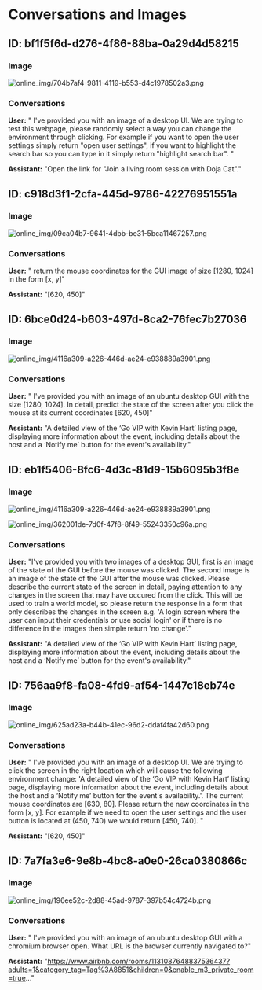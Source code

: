 # Conversations and Images

## ID: bf1f5f6d-d276-4f86-88ba-0a29d4d58215

### Image
![online_img/704b7af4-9811-4119-b553-d4c1978502a3.png](online_img/704b7af4-9811-4119-b553-d4c1978502a3.png)

### Conversations
**User:** "<ImageHere> I've provided you with an image of a desktop UI. We are trying to test this webpage, please randomly select a way you can change the environment through clicking.
For example if you want to open the user settings simply return "open user settings", if you want to highlight the search bar so you can type in it simply return "highlight search bar".
"

**Assistant:** "Open the link for "Join a living room session with Doja Cat"."

## ID: c918d3f1-2cfa-445d-9786-42276951551a

### Image
![online_img/09ca04b7-9641-4dbb-be31-5bca11467257.png](online_img/09ca04b7-9641-4dbb-be31-5bca11467257.png)

### Conversations
**User:** "<ImageHere> return the mouse coordinates for the GUI image of size [1280, 1024] in the form [x, y]"

**Assistant:** "[620, 450]"

## ID: 6bce0d24-b603-497d-8ca2-76fec7b27036

### Image
![online_img/4116a309-a226-446d-ae24-e938889a3901.png](online_img/4116a309-a226-446d-ae24-e938889a3901.png)

### Conversations
**User:** "<ImageHere> I've provided you with an image of an ubuntu desktop GUI with the size [1280, 1024]. In detail, predict the state of the screen after you click the mouse at its current coordinates [620, 450]"

**Assistant:** "A detailed view of the ‘Go VIP with Kevin Hart’ listing page, displaying more information about the event, including details about the host and a ‘Notify me’ button for the event's availability."

## ID: eb1f5406-8fc6-4d3c-81d9-15b6095b3f8e

### Image
![online_img/4116a309-a226-446d-ae24-e938889a3901.png](online_img/4116a309-a226-446d-ae24-e938889a3901.png)

![online_img/362001de-7d0f-47f8-8f49-55243350c96a.png](online_img/362001de-7d0f-47f8-8f49-55243350c96a.png)

### Conversations
**User:** "I've provided you with two images of a desktop GUI, first is an image of the state of the GUI before the mouse was clicked. 
The second image is an image of the state of the GUI after the mouse was clicked. Please describe the current state of the screen in detail, paying attention to any changes in the screen that may have occured from the click. 
This will be used to train a world model, so please return the response in a form that only describes the changes in the screen e.g. 'A login screen where the user can input their credentials or use social login' 
or if there is no difference in the images then simple return 'no change'."

**Assistant:** "A detailed view of the ‘Go VIP with Kevin Hart’ listing page, displaying more information about the event, including details about the host and a ‘Notify me’ button for the event's availability."

## ID: 756aa9f8-fa08-4fd9-af54-1447c18eb74e

### Image
![online_img/625ad23a-b44b-41ec-96d2-ddaf4fa42d60.png](online_img/625ad23a-b44b-41ec-96d2-ddaf4fa42d60.png)

### Conversations
**User:** "<ImageHere> I've provided you with an image of a desktop UI. We are trying to click the screen in the right location which will cause the following environment change: 'A detailed view of the ‘Go VIP with Kevin Hart’ listing page, displaying more information about the event, including details about the host and a ‘Notify me’ button for the event's availability.'.
The current mouse coordinates are [630, 80]. Please return the new coordinates in the form [x, y]. For example if we need to open the user settings and the user button is located at (450, 740) we would return [450, 740].
    "

**Assistant:** "[620, 450]"

## ID: 7a7fa3e6-9e8b-4bc8-a0e0-26ca0380866c

### Image
![online_img/196ee52c-2d88-45ad-9787-397b54c4724b.png](online_img/196ee52c-2d88-45ad-9787-397b54c4724b.png)

### Conversations
**User:** "<ImageHere> I've provided you with an image of an ubuntu desktop GUI with a chromium browser open. What URL is the browser currently navigated to?"

**Assistant:** "https://www.airbnb.com/rooms/1131087648837536437?adults=1&category_tag=Tag%3A8851&children=0&enable_m3_private_room=true..."

